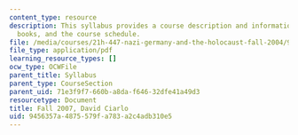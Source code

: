 ```yaml
---
content_type: resource
description: This syllabus provides a course description and information on grading,
  books, and the course schedule.
file: /media/courses/21h-447-nazi-germany-and-the-holocaust-fall-2004/9456357a4875579fa783a2c4adb310e5_MIT21H_447f04_syllf07.pdf
file_type: application/pdf
learning_resource_types: []
ocw_type: OCWFile
parent_title: Syllabus
parent_type: CourseSection
parent_uid: 71e3f9f7-660b-a8da-f646-32dfe41a49d3
resourcetype: Document
title: Fall 2007, David Ciarlo
uid: 9456357a-4875-579f-a783-a2c4adb310e5
---
```

